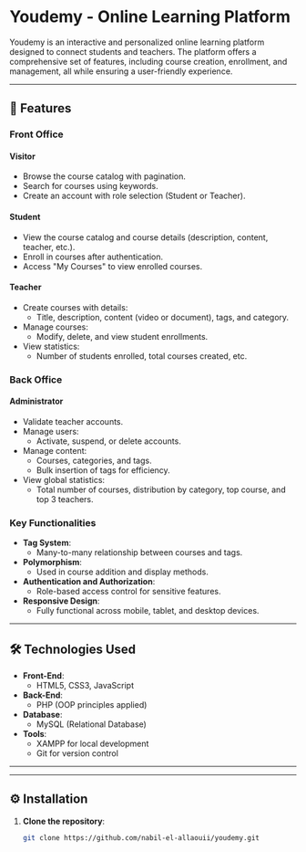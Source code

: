 # Youdemy - Online Learning Platform

Youdemy is an interactive and personalized online learning platform designed to connect students and teachers. The platform offers a comprehensive set of features, including course creation, enrollment, and management, all while ensuring a user-friendly experience.

---

## 🚀 Features

### **Front Office**
#### **Visitor**
- Browse the course catalog with pagination.
- Search for courses using keywords.
- Create an account with role selection (Student or Teacher).

#### **Student**
- View the course catalog and course details (description, content, teacher, etc.).
- Enroll in courses after authentication.
- Access "My Courses" to view enrolled courses.

#### **Teacher**
- Create courses with details:
  - Title, description, content (video or document), tags, and category.
- Manage courses:
  - Modify, delete, and view student enrollments.
- View statistics:
  - Number of students enrolled, total courses created, etc.

### **Back Office**
#### **Administrator**
- Validate teacher accounts.
- Manage users:
  - Activate, suspend, or delete accounts.
- Manage content:
  - Courses, categories, and tags.
  - Bulk insertion of tags for efficiency.
- View global statistics:
  - Total number of courses, distribution by category, top course, and top 3 teachers.

### **Key Functionalities**
- **Tag System**:
  - Many-to-many relationship between courses and tags.
- **Polymorphism**:
  - Used in course addition and display methods.
- **Authentication and Authorization**:
  - Role-based access control for sensitive features.
- **Responsive Design**:
  - Fully functional across mobile, tablet, and desktop devices.

---

## 🛠️ Technologies Used

- **Front-End**:
  - HTML5, CSS3, JavaScript
- **Back-End**:
  - PHP (OOP principles applied)
- **Database**:
  - MySQL (Relational Database)
- **Tools**:
  - XAMPP for local development
  - Git for version control

---


---

## ⚙️ Installation

1. **Clone the repository**:
   ```bash
   git clone https://github.com/nabil-el-allaouii/youdemy.git
   
